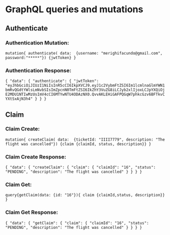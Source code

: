 # GraphQL queries and mutations

## Authenticate

### Authentication Mutation:

`mutation{
	authenticate(
		data: 
		{username: "merighifacundo@gmail.com", password:"*****"})
	{jwtToken}
}`

### Authentication Response:

`{
  "data": {
    "authenticate": {
      "jwtToken": "eyJhbGciOiJIUzI1NiIsInR5cCI6IkpXVCJ9.eyJ1c2VybmFtZSI6Im1lcmlnaGlmYWN1bmRvQGdtYWlsLmNvbSIsImZpcnN0TmFtZSI6IkZhY3VuZG8iLCJyb2xlIjoxLCJpYXQiOjE2MDU1NTIwMzUsImV4cCI6MTYwNTU4ODAzNX0.QvvAKLEHiGAFPQGqW7phkcGzv6BFTkvCYXtSxAjN3h4"
    }
  }
}`


## Claim

### Claim Create:

`mutation{
	createClaim(
		data: 
		{ticketId: "IIII7779", description: "The flight was cancelled"})
	{claim {claimId, status, description}}
}`

### Claim Create Response:

`{
  "data": {
    "createClaim": {
      "claim": {
        "claimId": "16",
        "status": "PENDING",
        "description": "The flight was cancelled"
      }
    }
  }
}`

### Claim Get:

`query{getClaim(data: {id: "16"}){ claim {claimId,status, description}}
}`

### Claim Get Response:

`{
  "data": {
    "getClaim": {
      "claim": {
        "claimId": "16",
        "status": "PENDING",
        "description": "The flight was cancelled"
      }
    }
  }
}`



